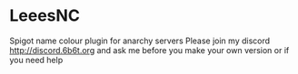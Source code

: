 # LeeesNC
Spigot name colour plugin for anarchy servers
Please join my discord http://discord.6b6t.org and ask me before you make your own version or if you need help
